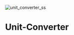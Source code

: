 ![unit_converter_ss](https://user-images.githubusercontent.com/110162215/235351916-d25ba670-a674-4b2b-8feb-98d11b05d445.png)
# Unit-Converter
